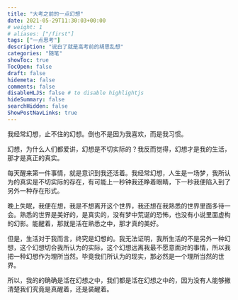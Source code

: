 ```yaml
---
title: "大考之前的一点幻想"
date: 2021-05-29T11:30:03+00:00
# weight: 1
# aliases: ["/first"]
tags: ["一点思考"]
description: "说白了就是高考前的胡思乱想"
categories: "随笔"
showToc: true
TocOpen: false
draft: false
hidemeta: false
comments: false
disableHLJS: false # to disable highlightjs
hideSummary: false
searchHidden: false
ShowPostNavLinks: true
---
```


我经常幻想，止不住的幻想。倒也不是因为我喜欢，而是我习惯。

幻想，为什么人们都爱讲，幻想是不切实际的？我反而觉得，幻想才是我的生活，那才是真正的真实。

每天醒来第一件事情，就是意识到我还活着。我经常幻想，人生是一场梦，我所认为的真实是不切实际的存在，有可能上一秒钟我还睁着眼睛，下一秒我便陷入到了另外一种存在形式。

晚上失眠，我便在想，我是不想离开这个世界，我还想在我熟悉的世界里面多待一会。熟悉的世界是美好的，是真实的，没有梦中荒诞的恐怖，也没有小说里面虚构的幻影。能醒着，那就是活在熟悉之中，那才真的美好。

但是，生活对于我而言，终究是幻想的。我无法证明，我所生活的不是另外一种幻想，这个幻想切合我所认为的实际，这个幻想远离我最不愿意面对的事情，所以我把一种幻想作为理所当然。毕竟我们所认为的现实，那必然是一个理所当然的世界。

所以，我的的确确是活在幻想之中，我们都是活在幻想之中的，因为没有人能够撇清楚我们究竟是真醒着，还是装醒着。